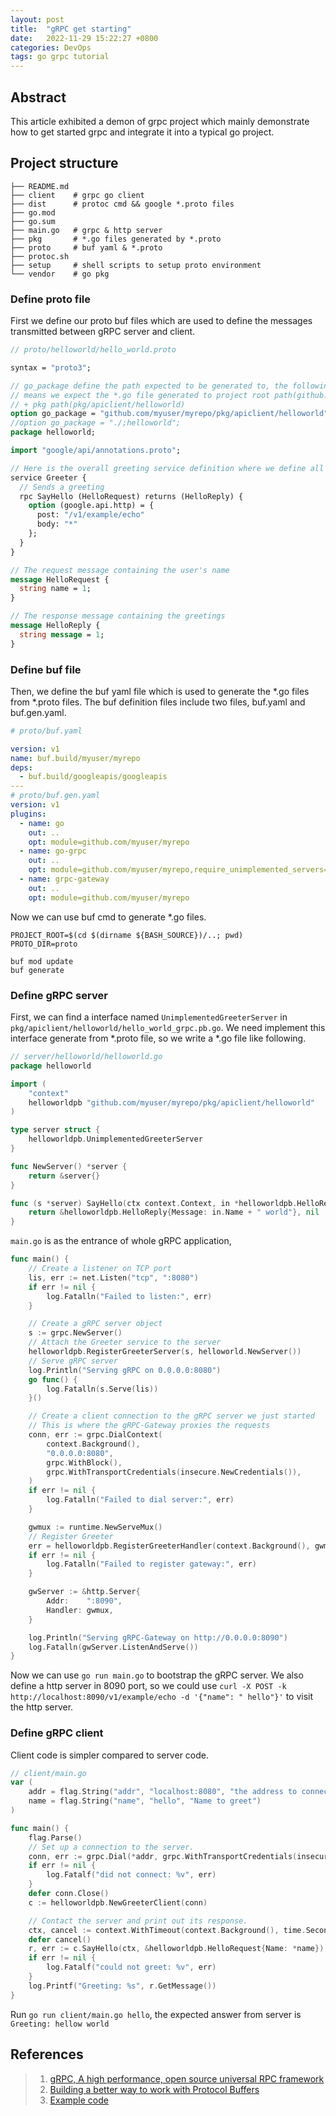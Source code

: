 ```yaml
---
layout: post
title:  "gRPC get starting"
date:   2022-11-29 15:22:27 +0800
categories: DevOps
tags: go grpc tutorial
---
```


## Abstract
This article exhibited a demon of grpc project which mainly demonstrate 
how to get started grpc and integrate it into a typical go project.

## Project structure
```shell
├── README.md
├── client    # grpc go client
├── dist      # protoc cmd && google *.proto files
├── go.mod  
├── go.sum
├── main.go   # grpc & http server
├── pkg       # *.go files generated by *.proto
├── proto     # buf yaml & *.proto
├── protoc.sh  
├── setup     # shell scripts to setup proto environment
└── vendor    # go pkg
```


### Define proto file
First we define our proto buf files which are used to define the messages 
transmitted between gRPC server and client.

```protobuf
// proto/helloworld/hello_world.proto

syntax = "proto3";

// go_package define the path expected to be generated to, the following path 
// means we expect the *.go file generated to project root path(github.com/myuser/myrepo)
// + pkg path(pkg/apiclient/helloworld)
option go_package = "github.com/myuser/myrepo/pkg/apiclient/helloworld";
//option go_package = "./;helloworld";
package helloworld;

import "google/api/annotations.proto";

// Here is the overall greeting service definition where we define all our endpoints
service Greeter {
  // Sends a greeting
  rpc SayHello (HelloRequest) returns (HelloReply) {
    option (google.api.http) = {
      post: "/v1/example/echo"
      body: "*"
    };
  }
}

// The request message containing the user's name
message HelloRequest {
  string name = 1;
}

// The response message containing the greetings
message HelloReply {
  string message = 1;
}
```

### Define buf file
Then, we define the buf yaml file which is used to generate the *.go files from 
*.proto files. The buf definition files include two files, buf.yaml and buf.gen.yaml.


```yaml
# proto/buf.yaml

version: v1
name: buf.build/myuser/myrepo
deps:
  - buf.build/googleapis/googleapis
---
# proto/buf.gen.yaml
version: v1
plugins:
  - name: go
    out: ..
    opt: module=github.com/myuser/myrepo
  - name: go-grpc
    out: ..
    opt: module=github.com/myuser/myrepo,require_unimplemented_servers=false
  - name: grpc-gateway
    out: ..
    opt: module=github.com/myuser/myrepo
```

Now we can use buf cmd to generate *.go files.
```shell
PROJECT_ROOT=$(cd $(dirname ${BASH_SOURCE})/..; pwd)
PROTO_DIR=proto

buf mod update
buf generate
```

### Define gRPC server
First, we can find a interface named `UnimplementedGreeterServer` in
`pkg/apiclient/helloworld/hello_world_grpc.pb.go`. We need implement this 
interface generate from *.proto file, so we write a *.go file like following.

```go
// server/helloworld/helloworld.go
package helloworld

import (
	"context"
	helloworldpb "github.com/myuser/myrepo/pkg/apiclient/helloworld"
)

type server struct {
	helloworldpb.UnimplementedGreeterServer
}

func NewServer() *server {
	return &server{}
}

func (s *server) SayHello(ctx context.Context, in *helloworldpb.HelloRequest) (*helloworldpb.HelloReply, error) {
	return &helloworldpb.HelloReply{Message: in.Name + " world"}, nil
}
```

`main.go` is as the entrance of whole gRPC application,

```go
func main() {
	// Create a listener on TCP port
	lis, err := net.Listen("tcp", ":8080")
	if err != nil {
		log.Fatalln("Failed to listen:", err)
	}

	// Create a gRPC server object
	s := grpc.NewServer()
	// Attach the Greeter service to the server
	helloworldpb.RegisterGreeterServer(s, helloworld.NewServer())
	// Serve gRPC server
	log.Println("Serving gRPC on 0.0.0.0:8080")
	go func() {
		log.Fatalln(s.Serve(lis))
	}()

	// Create a client connection to the gRPC server we just started
	// This is where the gRPC-Gateway proxies the requests
	conn, err := grpc.DialContext(
		context.Background(),
		"0.0.0.0:8080",
		grpc.WithBlock(),
		grpc.WithTransportCredentials(insecure.NewCredentials()),
	)
	if err != nil {
		log.Fatalln("Failed to dial server:", err)
	}

	gwmux := runtime.NewServeMux()
	// Register Greeter
	err = helloworldpb.RegisterGreeterHandler(context.Background(), gwmux, conn)
	if err != nil {
		log.Fatalln("Failed to register gateway:", err)
	}

	gwServer := &http.Server{
		Addr:    ":8090",
		Handler: gwmux,
	}

	log.Println("Serving gRPC-Gateway on http://0.0.0.0:8090")
	log.Fatalln(gwServer.ListenAndServe())
}

```

Now we can use `go run main.go` to bootstrap the gRPC server.
We also define a http server in 8090 port, so we could use 
`curl -X POST -k http://localhost:8090/v1/example/echo -d '{"name": " hello"}'`
to visit the http server.

### Define gRPC client

Client code is simpler compared to server code.

```go
// client/main.go
var (
	addr = flag.String("addr", "localhost:8080", "the address to connect to")
	name = flag.String("name", "hello", "Name to greet")
)

func main() {
	flag.Parse()
	// Set up a connection to the server.
	conn, err := grpc.Dial(*addr, grpc.WithTransportCredentials(insecure.NewCredentials()))
	if err != nil {
		log.Fatalf("did not connect: %v", err)
	}
	defer conn.Close()
	c := helloworldpb.NewGreeterClient(conn)

	// Contact the server and print out its response.
	ctx, cancel := context.WithTimeout(context.Background(), time.Second)
	defer cancel()
	r, err := c.SayHello(ctx, &helloworldpb.HelloRequest{Name: *name})
	if err != nil {
		log.Fatalf("could not greet: %v", err)
	}
	log.Printf("Greeting: %s", r.GetMessage())
}
```

Run `go run client/main.go hello`, the expected answer from server is `Greeting: hellow world`




## References
> 1. [gRPC, A high performance, open source universal RPC framework](https://grpc.io/)
> 2. [Building a better way to work with Protocol Buffers](https://buf.build/)
> 3. [Example code](https://github.com/rhzx3519/gRPC-tutorial)
